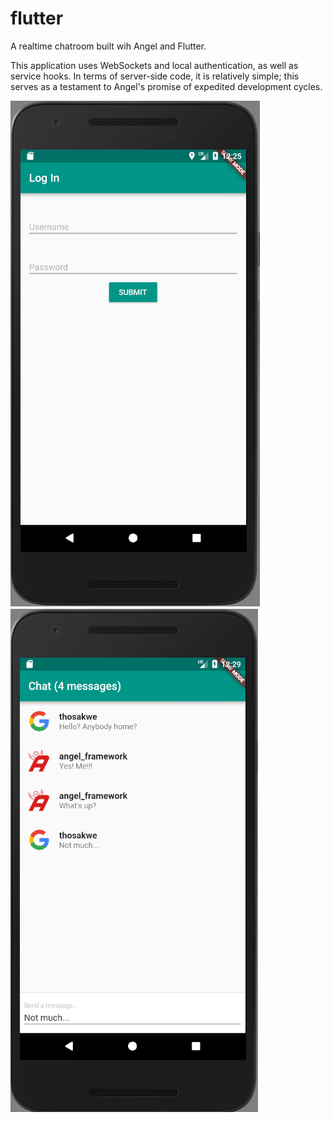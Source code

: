 # flutter
A realtime chatroom built wih Angel and Flutter.

This application uses WebSockets and local authentication,
as well as service hooks. In terms of server-side code, it is relatively
simple; this serves as a testament to Angel's promise of expedited
development cycles.

![Login Screen](screenshots/login.PNG)
![Chat Screen](screenshots/conversation.PNG)